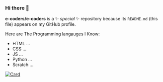 ### Hi there 👋

**e-coders/e-coders** is a ✨ _special_ ✨ repository because its `README.md` (this file) appears on my GitHub profile.

Here are The Programming langauges I Know:

- HTML ...
- CSS ...
- JS ...
- Python ...
- Scratch ...

[![Card](https://github.com/e-coders/e-coders/blob/c682ea055e5bdbc0f72eaab73977f25e89f9dc73/card.svg)](https://github.com/e-coders/e-coders/blob/c682ea055e5bdbc0f72eaab73977f25e89f9dc73/card.svg)
